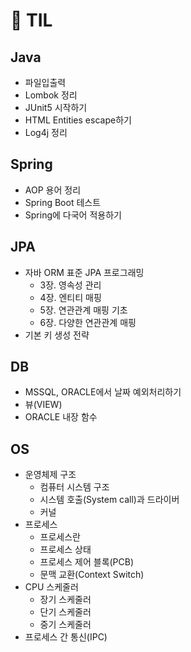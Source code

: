 # :seedling: TIL 

## Java
- 파일입출력
- Lombok 정리
- JUnit5 시작하기
- HTML Entities escape하기
- Log4j 정리

## Spring
- AOP 용어 정리
- Spring Boot 테스트
- Spring에 다국어 적용하기

## JPA
- 자바 ORM 표준 JPA 프로그래밍
    - 3장. 영속성 관리
    - 4장. 엔티티 매핑 
    - 5장. 연관관계 매핑 기초
    - 6장. 다양한 연관관계 매핑
- 기본 키 생성 전략

## DB
- MSSQL, ORACLE에서 날짜 예외처리하기
- 뷰(VIEW)
- ORACLE 내장 함수

## OS
- 운영체제 구조
    - 컴퓨터 시스템 구조
    - 시스템 호출(System call)과 드라이버
    - 커널
- 프로세스
    - 프로세스란
    - 프로세스 상태
    - 프로세스 제어 블록(PCB)
    - 문맥 교환(Context Switch)
- CPU 스케줄러
    - 장기 스케줄러
    - 단기 스케줄러
    - 중기 스케줄러
- 프로세스 간 통신(IPC)
